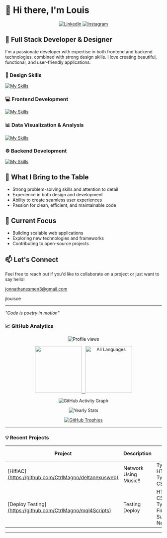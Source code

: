 # 👋 Hi there, I'm Louis

<div align="center">
  
  [![LinkedIn](https://img.shields.io/badge/LinkedIn-0A66C2?style=for-the-badge&logo=linkedin&logoColor=white)](https://www.linkedin.com/in/jonnathan-duvan-luis-ceballos-2a630124b/)
  [![Instagram](https://img.shields.io/badge/Instagram-E4405F?style=for-the-badge&logo=instagram&logoColor=white)](https://www.instagram.com/jlouisce/)
  
</div>

## 🚀 Full Stack Developer & Designer

I'm a passionate developer with expertise in both frontend and backend technologies, combined with strong design skills. I love creating beautiful, functional, and user-friendly applications.

### 🎨 Design Skills
[![My Skills](https://skillicons.dev/icons?i=blender,figma,webflow,ai,ps,au&perline=3)](https://skillicons.dev)

### 💻 Frontend Development
[![My Skills](https://skillicons.dev/icons?i=angular,react,redux,js,ts,html,css,materialui,webpack,tailwind&perline=5)](https://skillicons.dev)

### 📊 Data Visualization & Analysis
[![My Skills](https://skillicons.dev/icons?i=r,python&perline=2)](https://skillicons.dev)


### ⚙️ Backend Development
[![My Skills](https://skillicons.dev/icons?i=nodejs,arduino,aws,docker,mysql,postgres,redis,git,express,firebase&perline=5)](https://skillicons.dev)


## 🌟 What I Bring to the Table
- Strong problem-solving skills and attention to detail
- Experience in both design and development
- Ability to create seamless user experiences
- Passion for clean, efficient, and maintainable code

## 🎯 Current Focus
- Building scalable web applications
- Exploring new technologies and frameworks
- Contributing to open-source projects

## 📫 Let's Connect
Feel free to reach out if you'd like to collaborate on a project or just want to say hello!

jonnathanesmen3@gmail.com

jlouisce

---
*"Code is poetry in motion"* 

### 📈 GitHub Analytics

<p align="center"> 
  <img src="https://komarev.com/ghpvc/?username=CtrlMagno&label=Profile%20Views&color=5cd6d6&style=flat-square" alt="Profile views"/> 
</p>

<p align="center">
  <a href="https://github.com/CtrlMagno">
    <img height="150em" src="https://github-readme-stats-eight-theta.vercel.app/api?username=CtrlMagno&show_icons=true&theme=dark&bg_color=0d1117&include_all_commits=true&count_private=true&hide_border=true"/>&nbsp;&nbsp;
    <img height="150em" src="https://github-readme-stats.vercel.app/api/top-langs/?username=CtrlMagno&layout=compact&theme=dark&hide_border=true&hide_progress=true&langs_count=100&cache_seconds=0" alt="All Languages"/> </a>
</p>

<p align="center">
  <img src="https://github-readme-activity-graph.vercel.app/graph?username=CtrlMagno&theme=react-dark&bg_color=0D1117&hide_border=true&color=9D4EDD&line=9D4EDD&point=FFFFFF" alt="GitHub Activity Graph"/>
</p>

<p align="center">
  <img src="https://github-profile-summary-cards.vercel.app/api/cards/profile-details?username=CtrlMagno&theme=2077" alt="Yearly Stats"/>
</p>

<p align="center">
  <a href="https://github.com/ryo-ma/github-profile-trophy">
    <img src="https://github-profile-trophy.vercel.app/?username=CtrlMagno&theme=onedark&row=1&column=4&margin-h=15&margin-w=5&no-bg=true" alt="GitHub Trophies" />
  </a>
</p>

---

### 💡 Recent Projects

| Project | Description | Tech Stack |
|---------|-------------|------------|
| [HifiAC][(https://github.com/CtrlMagno/deltanexusweb)](https://github.com/CtrlMagno/HiFiac) | Network Using Music!! | Typescript, HTML, Typescript, CSS|
| [Deploy Testing][(https://github.com/CtrlMagno/mql4Scripts)](https://github.com/CtrlMagno/FinalLab) | Testing Deploy | HTML, CSS, Typescript, Firebase, Supabase, Netlify |

<!--| [Neural Network Framework](https://github.com/) | Custom deep learning implementation | C++, CUDA, Python |-->

---
